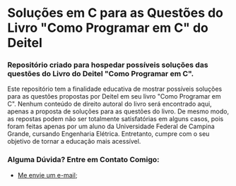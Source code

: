 # Soluções em C para as Questões do Livro "Como Programar em C" do Deitel
### Repositório criado para hospedar possíveis soluções das questões do Livro do Deitel "Como Programar em C".

Este repositório tem a finalidade educativa de mostrar possíveis soluções para as questões propostas por Deitel em seu livro "Como Programar em C". Nenhum conteúdo de direito autoral do livro será encontrado aqui, apenas a proposta de soluções para as questões do livro. De mesmo modo, as repostas podem não ser totalmente satisfatórias em alguns casos, pois foram feitas apenas por um aluno da Universidade Federal de Campina Grande, cursando Engenharia Elétrica. Entretanto, cumpre com o seu objetivo de tornar a educação mais acessível.

### Alguma Dúvida? Entre em Contato Comigo:

- [Me envie um e-mail](mailto:alysson.barbosa@ee.ufcg.edu.br);